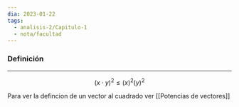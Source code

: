 ```yaml
---
dia: 2023-01-22
tags:
  - analisis-2/Capitulo-1
  - nota/facultad
---
```

### Definición
---
$$(x \cdot y)^2 \le (x)^2(y)^2$$

Para ver la defincion de un vector al cuadrado ver [[Potencias de vectores]]